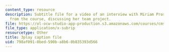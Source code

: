 ```yaml
---
content_type: resource
description: Subtitle file for a video of an interview with Miriam Prosnitz, a student
  from the course, discussing her team project.
file: https://ol-ocw-studio-app-production.s3.amazonaws.com/courses/cms-611j-creating-video-games-fall-2014/798af0910bed590ba8b60b835393d566_-3ixsZ7fBUI.vtt
file_type: application/x-subrip
resourcetype: Other
title: 3play caption file
uid: 798af091-0bed-590b-a8b6-0b835393d566
---
```

